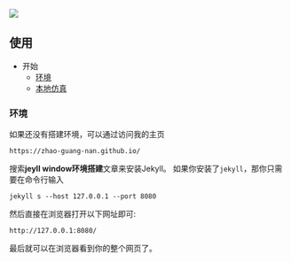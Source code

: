 

![](https://raw.githubusercontent.com/zhao-guang-nan/zhao-guang-nan.github.io/master/img/mainpage_info.PNG)

## 使用

* 开始
	* [环境](#环境)
	* [本地仿真](#本地仿真)

### 环境

如果还没有搭建环境，可以通过访问我的主页

```http
https://zhao-guang-nan.github.io/
```
搜索**jeyll window环境搭建**文章来安装Jekyll。
如果你安装了`jekyll`，那你只需要在命令行输入

```http
jekyll s --host 127.0.0.1 --port 8080
```

然后直接在浏览器打开以下网址即可:

```http
http://127.0.0.1:8080/
```

最后就可以在浏览器看到你的整个网页了。